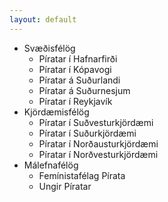 ```yaml
---
layout: default
---
```


* Svæðisfélög
  * Píratar í Hafnarfirði
  * Píratar í Kópavogi
  * Píratar á Suðurlandi
  * Píratar á Suðurnesjum
  * Píratar í Reykjavík
* Kjördæmisfélög
  * Píratar í Suðvesturkjördæmi
  * Píratar í Suðurkjördæmi
  * Píratar í Norðausturkjördæmi
  * Píratar í Norðvesturkjördæmi
* Málefnafélög
  * Femínistafélag Pírata
  * Ungir Píratar